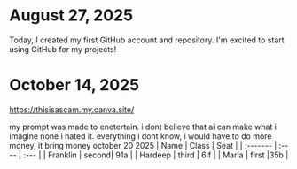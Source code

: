 # August 27, 2025

Today, I created my first GitHub account and repository. I'm excited to start using GitHub for my projects!

# October 14, 2025
https://thisisascam.my.canva.site/

my prompt was made to enetertain.
i dont believe that ai can make what i imagine 
none i hated it.
everything
i dont know, i would  have to do more
money, it bring money
october 20 2025
| Name     | Class | Seat |
| :------- | :---- | :--- |
| Franklin | second| 91a  |
| Hardeep  | third | 6if  |
| Marla    | first |35b   |
